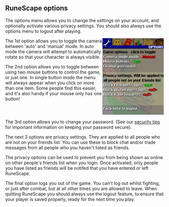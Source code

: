 <h2 class="rsc-centre-text">RuneScape options</h2>

The options menu allows you to change the settings on your account, and optionally activate various privacy settings. You should also always use the options menu to logout after playing.

<img class="rsc-image" src="/manual-images/options.png" align="right" />
The 1st option allows you to toggle the camera between 'auto' and 'manual' mode. In auto mode the camera will attempt to automatically rotate so that your character is always visible.

The 2nd option allows you to toggle between using two mouse buttons to control the game, or just one. In single button mode the menu will always appear when you click on more than one item. Some people find this easier, and it's also handy if your mouse only has one button!

<div style="clear:both;"></div>

The 3rd option allows you to change your password. (See our [security tips](/manual/guides/secure) for important information on keeping your password secure).

The next 3 options are privacy settings. They are applied to all people who are not on your friends list. You can use these to block chat and/or trade messages from all people who you haven't listed as friends.

The privacy options can be used to prevent you from being shown as online on other people's friends list when you login. Once activated, only people you have listed as friends will be notifed that you have entered or left RuneScape.

The final option logs you out of the game. You can't log out whilst fighting, or just after combat, but at all other times you are allowed to leave. When quitting RuneScape you should always use the logout feature, to ensure that your player is saved properly, ready for the next time you play.
